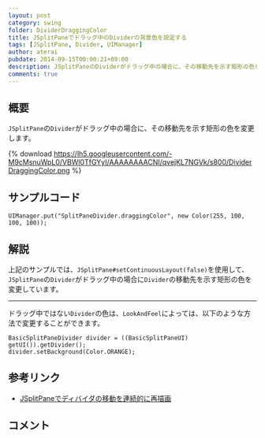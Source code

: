 ```yaml
---
layout: post
category: swing
folder: DividerDraggingColor
title: JSplitPaneでドラッグ中のDividerの背景色を設定する
tags: [JSplitPane, Divider, UIManager]
author: aterai
pubdate: 2014-09-15T00:00:21+09:00
description: JSplitPaneのDividerがドラッグ中の場合に、その移動先を示す矩形の色を変更します。
comments: true
---
```

## 概要
`JSplitPane`の`Divider`がドラッグ中の場合に、その移動先を示す矩形の色を変更します。

{% download https://lh5.googleusercontent.com/-M9cMsnuWpL0/VBWl0TfGYyI/AAAAAAAACNI/qvejKL7NGVk/s800/DividerDraggingColor.png %}

## サンプルコード
<pre class="prettyprint"><code>UIManager.put("SplitPaneDivider.draggingColor", new Color(255, 100, 100, 100));
</code></pre>

## 解説
上記のサンプルでは、`JSplitPane#setContinuousLayout(false)`を使用して、`JSplitPane`の`Divider`がドラッグ中の場合に`Divider`の移動先を示す矩形の色を変更しています。

- - - -
ドラッグ中ではない`Divider`の色は、`LookAndFeel`によっては、以下のような方法で変更することができます。

<pre class="prettyprint"><code>BasicSplitPaneDivider divider = ((BasicSplitPaneUI) getUI()).getDivider();
divider.setBackground(Color.ORANGE);
</code></pre>

## 参考リンク
- [JSplitPaneでディバイダの移動を連続的に再描画](http://ateraimemo.com/Swing/ContinuousLayout.html)

<!-- dummy comment line for breaking list -->

## コメント
